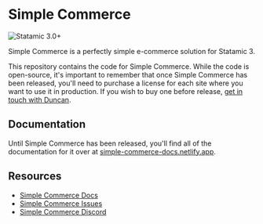 # Simple Commerce
![Statamic 3.0+](https://img.shields.io/badge/Statamic-3.0+-FF269E?style=for-the-badge&link=https://statamic.com)

Simple Commerce is a perfectly simple e-commerce solution for Statamic 3. 

This repository contains the code for Simple Commerce. While the code is open-source, it's important to remember that once Simple Commerce has been released, you'll need to purchase a license for each site where you want to use it in production. If you wish to buy one before release, [get in touch with Duncan](mailto:duncan@doublethree.digital).

## Documentation

Until Simple Commerce has been released, you'll find all of the documentation for it over at [simple-commerce-docs.netlify.app](https://simple-commerce-docs.netlify.app/).

## Resources
* [Simple Commerce Docs](https://simple-commerce-docs.netlify.app/)
* [Simple Commerce Issues](https://github.com/doublethreedigital/simple-commerce/issues)
* [Simple Commerce Discord](https://discord.gg/P3ACYf9)
